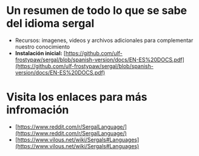 # Un resumen de todo lo que se sabe del idioma sergal
* Recursos: imagenes, videos y archivos adicionales para complementar nuestro conocimiento
* **Instalación inicial:** [https://github.com/ulf-frostypaw/sergal/blob/spanish-version/docs/EN-ES%20DOCS.pdf](https://github.com/ulf-frostypaw/sergal/blob/spanish-version/docs/EN-ES%20DOCS.pdf)

# Visita los enlaces para más infromación
* [https://www.reddit.com/r/SergalLanguage/](https://www.reddit.com/r/SergalLanguage/)
* [https://www.vilous.net/wiki/Sergals#Languages](https://www.vilous.net/wiki/Sergals#Languages)
